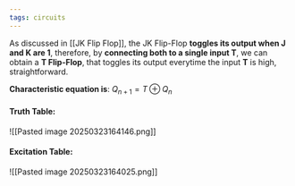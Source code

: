 ```yaml
---
tags: circuits
---
```

As discussed in [[JK Flip Flop]], the JK Flip-Flop **toggles its output when J and K are 1**, therefore, by **connecting both to a single input T**, we can obtain a **T Flip-Flop**, that toggles its output everytime the input **T** is high, straightforward.

**Characteristic equation is**: $Q_{n+1}= T \oplus Q_{n}$ 
#### Truth Table:

![[Pasted image 20250323164146.png]]
#### Excitation Table:

![[Pasted image 20250323164025.png]]
